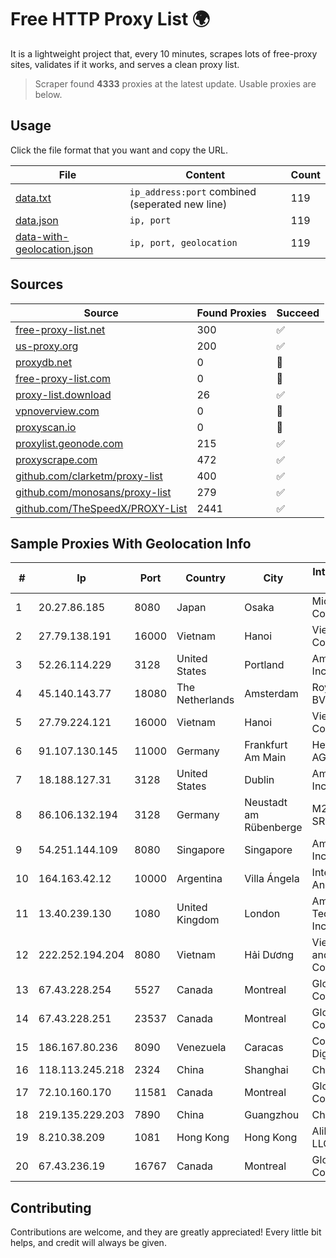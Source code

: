 
# Free HTTP Proxy List 🌍

It is a lightweight project that, every 10 minutes, scrapes lots of free-proxy sites, validates if it works, and serves a clean proxy list.


> Scraper found **4333** proxies at the latest update. Usable proxies are below.

## Usage

Click the file format that you want and copy the URL.


|File|Content|Count|
|----|-------|-----|
|[data.txt](https://raw.githubusercontent.com/themiralay/Proxy-List-World/master/data.txt)|`ip_address:port` combined (seperated new line)|119|
|[data.json](https://raw.githubusercontent.com/themiralay/Proxy-List-World/master/data.json)|`ip, port`|119|
|[data-with-geolocation.json](https://raw.githubusercontent.com/themiralay/Proxy-List-World/master/data-with-geolocation.json)|`ip, port, geolocation`|119|

## Sources

|Source|Found Proxies|Succeed|
|------|-------------|-------|
|[free-proxy-list.net](https://free-proxy-list.net)|300|✅|
|[us-proxy.org](https://www.us-proxy.org)|200|✅|
|[proxydb.net](http://proxydb.net)|0|🚫|
|[free-proxy-list.com](https://free-proxy-list.com/?page=&port=&type%5B%5D=http&type%5B%5D=https&up_time=0&search=Search)|0|🚫|
|[proxy-list.download](https://www.proxy-list.download/HTTP)|26|✅|
|[vpnoverview.com](https://vpnoverview.com/privacy/anonymous-browsing/free-proxy-servers)|0|🚫|
|[proxyscan.io](https://www.proxyscan.io)|0|🚫|
|[proxylist.geonode.com](https://proxylist.geonode.com/api/proxy-list?limit=300&page=1&sort_by=lastChecked&sort_type=desc&protocols=http,https)|215|✅|
|[proxyscrape.com](https://api.proxyscrape.com/v2/?request=displayproxies&protocol=http&timeout=10000&country=all&ssl=all&anonymity=all)|472|✅|
|[github.com/clarketm/proxy-list](https://raw.githubusercontent.com/clarketm/proxy-list/master/proxy-list-raw.txt)|400|✅|
|[github.com/monosans/proxy-list](https://raw.githubusercontent.com/monosans/proxy-list/main/proxies/http.txt)|279|✅|
|[github.com/TheSpeedX/PROXY-List](https://raw.githubusercontent.com/TheSpeedX/PROXY-List/master/http.txt)|2441|✅|


## Sample Proxies With Geolocation Info

|#|Ip|Port|Country|City|Internet Service Provider|
|-|--|----|-------|----|-------------------------|
|1|20.27.86.185|8080|Japan|Osaka|Microsoft Corporation|
|2|27.79.138.191|16000|Vietnam|Hanoi|Viettel Corporation|
|3|52.26.114.229|3128|United States|Portland|Amazon.com, Inc.|
|4|45.140.143.77|18080|The Netherlands|Amsterdam|RoyaleHosting BV|
|5|27.79.224.121|16000|Vietnam|Hanoi|Viettel Corporation|
|6|91.107.130.145|11000|Germany|Frankfurt Am Main|Hetzner Online AG|
|7|18.188.127.31|3128|United States|Dublin|Amazon.com, Inc.|
|8|86.106.132.194|3128|Germany|Neustadt am Rübenberge|M247 Europe SRL|
|9|54.251.144.109|8080|Singapore|Singapore|Amazon.com, Inc.|
|10|164.163.42.12|10000|Argentina|Villa Ángela|Interret Villa Angela SRL|
|11|13.40.239.130|1080|United Kingdom|London|Amazon Technologies Inc.|
|12|222.252.194.204|8080|Vietnam|Hải Dương|VietNam Post and Telecom Corporation|
|13|67.43.228.254|5527|Canada|Montreal|GloboTech Communications|
|14|67.43.228.251|23537|Canada|Montreal|GloboTech Communications|
|15|186.167.80.236|8090|Venezuela|Caracas|Corporacion Digitel C.A|
|16|118.113.245.218|2324|China|Shanghai|Chinanet|
|17|72.10.160.170|11581|Canada|Montreal|GloboTech Communications|
|18|219.135.229.203|7890|China|Guangzhou|Chinanet|
|19|8.210.38.209|1081|Hong Kong|Hong Kong|Alibaba.com LLC|
|20|67.43.236.19|16767|Canada|Montreal|GloboTech Communications|



## Contributing

Contributions are welcome, and they are greatly appreciated! Every
little bit helps, and credit will always be given.

